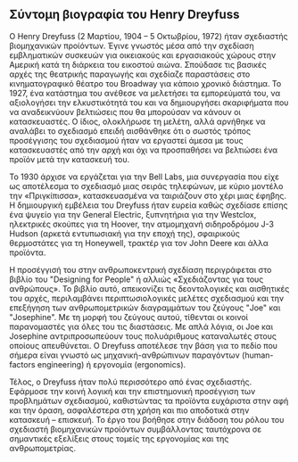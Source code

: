 ## Σύντομη βιογραφία του Henry Dreyfuss

Ο Henry Dreyfuss (2 Μαρτίου, 1904 – 5 Οκτωβρίου, 1972) ήταν σχεδιαστής βιομηχανικών προίόντων. Έγινε γνωστός μέσα από την σχεδίαση εμβληματικών συσκευών για οικειακούς και εργασιακούς χώρους στην Αμερική κατά τη διάρκεια του εικοστού αιώνα. Σπούδασε τις βασικές αρχές της θεατρικής παραγωγής και σχεδίαζε παραστάσεις στο κινηματογραφικό θέατρο του Broadway για κάποιο χρονικό διάστημα. Το 1927, ένα κατάστημα του ανέθεσε να μελετήσει τα εμπορεύματά του, να αξιολογήσει την ελκυστικότητά του και να δημιουργήσει σκαριφήματα που να αναδεικνύουν βελτιώσεις που θα μπορούσαν να κάνουν οι κατασκευαστές. Ο ίδιος, ολοκλήρωσε τη μελέτη, αλλά αρνήθηκε να αναλάβει το σχεδιασμό επειδή αισθάνθηκε ότι ο σωστός τρόπος προσέγγισης του σχεδιασμού ήταν να εργαστεί άμεσα με τους κατασκευαστές από την αρχή και όχι να προσπαθήσει να βελτιώσει ένα προϊόν μετά την κατασκευή του.

Το 1930 άρχισε να εργάζεται για την Bell Labs, μια συνεργασία που είχε ως αποτέλεσμα το σχεδιασμό μιας σειράς τηλεφώνων, με κύριο μοντέλο την «Πριγκίπισσα», κατασκευασμένα να ταιριάζουν στο χέρι μιας έφηβης. Η δημιουργική εμβέλεια του Dreyfuss ήταν ευρεία καθώς σχεδίασε επίσης ένα ψυγείο για την General Electric, ξυπνητήρια για την Westclox, ηλεκτρικές σκούπες για τη Hoover, την ατμομηχανή σιδηροδρόμου J-3 Hudson (αρκετά εντυπωσιακή για την εποχή της), σφαιρικούς θερμοστάτες για τη Honeywell, τρακτέρ για τον John Deere και άλλα προϊόντα.

Η προσέγγισή του στην ανθρωποκεντρική σχεδίαση περιγράφεται στο βιβλίο του "Designing for People" ή αλλιώς «Σχεδιάζοντας για τους ανθρώπους». Το βιβλίο αυτό, απεικονίζει τις δεοντολογικές και αισθητικές του αρχές, περιλαμβάνει περιπτωσιολογικές μελέτες σχεδιασμού και την επεξήγηση των ανθρωπομετρικών διαγραμμάτων του ζεύγους "Joe" και "Josephine".  Με τη μορφή του ζεύγους αυτού, τίθενται οι κοινοί παρανομαστές για όλες του τις διαστάσεις. Με απλά λόγια, οι Joe και Josephine αντριπροσωπεύουν τους πολυάριθμους καταναλωτές στους οποίους απευθύνεται. Ο Dreyfuss αποτέλεσε την βάση για το πεδίο που σήμερα είναι γνωστό ως μηχανική-ανθρώπινων παραγόντων (human-factors engineering) ή εργονομία (ergonomics).

Τέλος, ο Dreyfuss ήταν πολύ περισσότερο από ένας σχεδιαστής. Εφάρμοσε την κοινή λογική και την επιστημονική προσέγγιση των προβλημάτων σχεδιασμού, καθιστώντας τα προϊόντα ευχάριστα στην αφή και την όραση, ασφαλέστερα στη χρήση και πιο αποδοτικά στην κατασκευή – επισκευή. Το έργο του βοήθησε στην διάδοση του ρόλου του σχεδιαστή βιομηχανικών προίόντων συμβάλλοντας ταυτόχρονα σε σημαντικές εξελίξεις στους τομείς της εργονομίας και της ανθρωπομετρίας.
